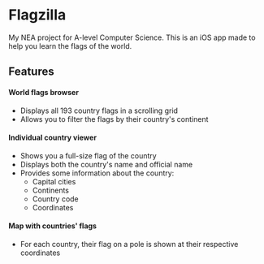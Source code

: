 # Flagzilla
My NEA project for A-level Computer Science. This is an iOS app made to help you learn the flags of the world.

<!--- show video or screenshots of app in action --->

## Features

#### World flags browser
- Displays all 193 country flags in a scrolling grid
- Allows you to filter the flags by their country's continent

#### Individual country viewer
- Shows you a full-size flag of the country
- Displays both the country's name and official name
- Provides some information about the country:
  - Capital cities
  - Continents
  - Country code
  - Coordinates

#### Map with countries' flags
- For each country, their flag on a pole is shown at their respective coordinates
